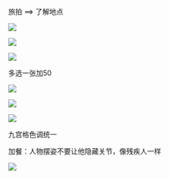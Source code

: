 旅拍 ==> 了解地点

![](https://cdn.jsdelivr.net/gh/Vixcity/FigureBed/img/20220420201057.png)

![](https://cdn.jsdelivr.net/gh/Vixcity/FigureBed/img/20220420201155.png)

![](https://cdn.jsdelivr.net/gh/Vixcity/FigureBed/img/20220420201442.png)

多选一张加50

![](https://cdn.jsdelivr.net/gh/Vixcity/FigureBed/img/20220420201800.png)

![](https://cdn.jsdelivr.net/gh/Vixcity/FigureBed/img/20220420203817.png)

![](https://cdn.jsdelivr.net/gh/Vixcity/FigureBed/img/20220420205417.png)

九宫格色调统一

加餐：人物摆姿不要让他隐藏关节，像残疾人一样

![](https://cdn.jsdelivr.net/gh/Vixcity/FigureBed/img/20220420211004.png)